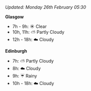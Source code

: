 *Updated: Monday 26th February 05:30*

**Glasgow**

* 7h - 9h: :sunny: Clear
* 10h, 11h: :partly_sunny: Partly Cloudy
* 12h - 18h: :cloud: Cloudy

**Edinburgh**

* 7h: :partly_sunny: Partly Cloudy
* 8h: :cloud: Cloudy
* 9h: :umbrella: Rainy
* 10h - 18h: :cloud: Cloudy
